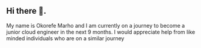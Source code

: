 ## Hi there 👋.
My name is Okorefe Marho and I am currently on a journey to become a junior cloud engineer in the next 9 months.
I would appreciate help from like minded individuals who are on a similar journey

<!--
**OkorefeM/OkorefeM** is a ✨ _special_ ✨ repository because its `README.md` (this file) appears on your GitHub profile.

Here are some ideas to get you started:

- 🔭 I’m currently working on ...
- 🌱 I’m currently learning ...
- 👯 I’m looking to collaborate on ...
- 🤔 I’m looking for help with ...
- 💬 Ask me about ...
- 📫 How to reach me: ...
- 😄 Pronouns: ...
- ⚡ Fun fact: ...
-->
